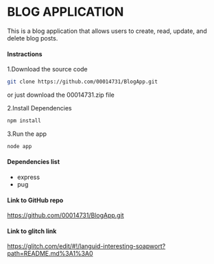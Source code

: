# BLOG APPLICATION

This is a blog application that allows users to create, read, update, and delete blog posts. 

#### Instractions
1.Download the source code

```bash
git clone https://github.com/00014731/BlogApp.git
```
or just download the 00014731.zip file

2.Install Dependencies
```bash
npm install
```

3.Run the app
```bash
node app
```

#### Dependencies list
- express
- pug

#### Link to GitHub repo
https://github.com/00014731/BlogApp.git

#### Link to glitch link
https://glitch.com/edit/#!/languid-interesting-soapwort?path=README.md%3A1%3A0
